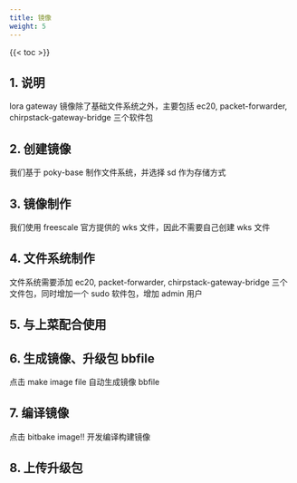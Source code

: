 ```yaml
---
title: 镜像
weight: 5
---
```


{{< toc >}}

## 1. 说明

lora gateway 镜像除了基础文件系统之外，主要包括 ec20, packet-forwarder, chirpstack-gateway-bridge 三个软件包

## 2. 创建镜像

我们基于 poky-base 制作文件系统，并选择 sd 作为存储方式

## 3. 镜像制作

我们使用 freescale 官方提供的 wks 文件，因此不需要自己创建 wks 文件

## 4. 文件系统制作

文件系统需要添加 ec20, packet-forwarder, chirpstack-gateway-bridge 三个文件包，同时增加一个 sudo 软件包，增加 admin 用户

## 5. 与上菜配合使用

## 6. 生成镜像、升级包 bbfile

点击 make image file 自动生成镜像 bbfile

## 7. 编译镜像

点击 bitbake image!! 开发编译构建镜像

## 8. 上传升级包

